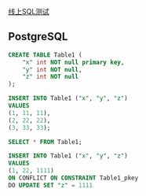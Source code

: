 [线上SQL测试](https://www.db-fiddle.com/)

## PostgreSQL
```SQL
CREATE TABLE Table1 (
    "x" int NOT null primary key,
    "y" int NOT null,
    "z" int NOT null
);

INSERT INTO Table1 ("x", "y", "z")
VALUES
(1, 11, 11),
(2, 22, 22),
(3, 33, 33);

SELECT * FROM Table1;

INSERT INTO Table1 ("x", "y", "z")
VALUES
(1, 22, 1111)
ON CONFLICT ON CONSTRAINT Table1_pkey
DO UPDATE SET "z" = 1111
```